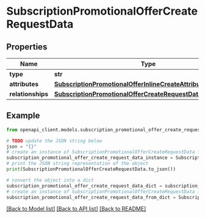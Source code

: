 # SubscriptionPromotionalOfferCreateRequestData


## Properties

Name | Type | Description | Notes
------------ | ------------- | ------------- | -------------
**type** | **str** |  | 
**attributes** | [**SubscriptionPromotionalOfferInlineCreateAttributes**](SubscriptionPromotionalOfferInlineCreateAttributes.md) |  | 
**relationships** | [**SubscriptionPromotionalOfferCreateRequestDataRelationships**](SubscriptionPromotionalOfferCreateRequestDataRelationships.md) |  | 

## Example

```python
from openapi_client.models.subscription_promotional_offer_create_request_data import SubscriptionPromotionalOfferCreateRequestData

# TODO update the JSON string below
json = "{}"
# create an instance of SubscriptionPromotionalOfferCreateRequestData from a JSON string
subscription_promotional_offer_create_request_data_instance = SubscriptionPromotionalOfferCreateRequestData.from_json(json)
# print the JSON string representation of the object
print(SubscriptionPromotionalOfferCreateRequestData.to_json())

# convert the object into a dict
subscription_promotional_offer_create_request_data_dict = subscription_promotional_offer_create_request_data_instance.to_dict()
# create an instance of SubscriptionPromotionalOfferCreateRequestData from a dict
subscription_promotional_offer_create_request_data_from_dict = SubscriptionPromotionalOfferCreateRequestData.from_dict(subscription_promotional_offer_create_request_data_dict)
```
[[Back to Model list]](../README.md#documentation-for-models) [[Back to API list]](../README.md#documentation-for-api-endpoints) [[Back to README]](../README.md)


